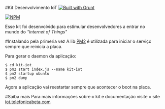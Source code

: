 #Kit Desenvolvimento IoT [![Built with Grunt](https://cdn.gruntjs.com/builtwith.png)](http://gruntjs.com/)

[![NPM](https://nodei.co/npm/kit-iot.png?downloads=true)](https://nodei.co/npm/kit-iot/)

Esse kit foi desenvolvido para estimular desenvolvedores a entrar no mundo do *"Internet of Things"*

#Instalando pela primeria vez
A lib [PM2](https://github.com/Unitech/pm2) é utilizada para iniciar o serviço sempre que reinicia a placa.

Para gerar o daemon da aplicação:
```
$ cd kit-iot
$ pm2 start index.js --name kit-iot
$ pm2 startup ubuntu
$ pm2 dump
```
Agora a aplicação vai reestartar sempre que acontecer o boot na placa.

#Saiba mais
Para mais informações sobre o kit e documentação visite o site [iot.telefonicabeta.com](iot.telefonicabeta.com)
